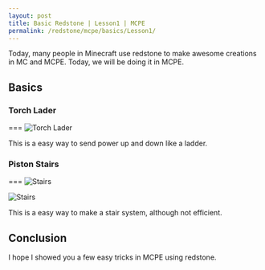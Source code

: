 ```yaml
---
layout: post
title: Basic Redstone | Lesson1 | MCPE
permalink: /redstone/mcpe/basics/Lesson1/
---
```


Today, many people in Minecraft use redstone to make awesome creations in MC and MCPE. Today, we will be doing it in MCPE. 

## Basics

### Torch Lader
===
![Torch Lader](//dog2puppy-github.tk/images/IMG_0407.PNG)

This is a easy way to send power up and down like a ladder. 

### Piston Stairs
===
![Stairs](//dog2puppy-github.tk/images/IMG_0408.PNG)

![Stairs](//dog2puppy-github.tk/images/IMG_0409.PNG)

This is a easy way to make a stair system, although not efficient.

## Conclusion

I hope I showed you a few easy tricks in MCPE using redstone. 
